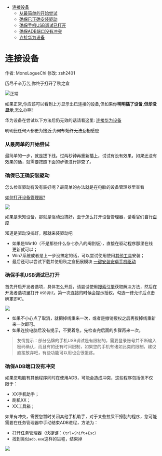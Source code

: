 - [连接设备](#连接设备)
    - [从最简单的开始尝试](#从最简单的开始尝试)
    - [确保已正确安装驱动](#确保已正确安装驱动)
    - [确保手机USB调试已打开](#确保手机USB调试已打开)
    - [确保ADB端口没有冲突](#确保ADB端口没有冲突)
    - [连接华为设备](?md=cnct_huawei.md)



# 连接设备
作者: MonoLogueChi 修改: zsh2401

历尽千辛万苦,你终于打开了秋之盒

![正常](https://s2.ax1x.com/2019/01/10/FXSRFs.png)

如果正常,你应该可以看到上方显示出已连接的设备,但如果你**明明插了设备,但却没显示**,怎么办啊!

华为设备在尝试以下方法后仍无效的话请看这里: [连接华为设备](?md=cnct_huawei.md)

~~明明比任何人都更为接近,为何却始终无法互相感应~~


### 从最简单的开始尝试

最简单的一步，就是拔下线，过两秒钟再重新插上，试试有没有效果，如果还没有效果的话，就需要按照下面的步骤进行排查了。

### 确保已正确安装驱动

怎么检查驱动有没有装好呢？最简单的办法就是在电脑的设备管理器里查看    

[如何打开设备管理器?](https://www.baidu.com/s?wd=打开设备管理器)

![](https://s2.ax1x.com/2019/01/13/FvrCQO.png)

如果是未知设备，那就是驱动没搞好，至于怎么打开设备管理器，请看官们自行[百度](https://www.baidu.com/s?wd=%E8%AE%BE%E5%A4%87%E7%AE%A1%E7%90%86%E5%99%A8%E6%80%8E%E4%B9%88%E6%89%93%E5%BC%80)

知道是驱动没搞好，那就来装驱动吧

- 如果是Win10（不是那些什么杂七杂八的阉割版），直接在驱动程序那里在线更新就可以；
- Win7系统或者是上一步没搞定的话，可以尝试使用使用[其他工具](http://adbdriver.com/)安装；
- 最后还可以尝试下载并使用秋之盒拓展模块 [一键安装安卓手机驱动](/extension/extension.html?j=/_data_/extensions/xdi.json) 

### 确保手机USB调试已打开

首先开启开发者选项，具体怎么开启，请尝试使用[搜索引擎](https://www.baidu.com/s?wd=安卓打开USB调试)获取解决方法，然后在开发者选项里打开 `USB调试`，第一次连接的时候会提示授权，勾选一律允许后点击确定即可。

![](https://s2.ax1x.com/2019/01/13/FvskcT.png)

- 如果不小心点了取消，就把掉线重来一次，或者是撤销授权之后再拔掉线重新来一次即可。
- 如果连接电脑后没有提示，不要着急，先检查完后面的步骤再来一次。

> 友情提示：部分品牌的手机USB调试是有限制的，需要登录账号并不断输入密码确认，而且有的还有时间限制，如果您的手机有诸如此类的限制，建议直接放弃吧，有些功能可以用也会很蛋疼。

### 确保ADB端口没有冲突

如果您电脑有其他程序同时在使用ADB，可能会造成冲突，这些程序包括但不仅限于：

- XX手机助手；
- 刷机XX；
- XX工具箱；

如果有冲突，需要您暂时关闭其他手机助手，对于某些拉屎不擦腚的程序，您可能需要在任务管理器中手动结束ADB进程，方法为：

- 打开任务管理器（快捷键：`Ctrl`+`Shift`+`Esc`）
- 找到类似`adb.exe`这样的进程，结束掉

![](https://s2.ax1x.com/2019/01/13/FvsfCq.png)
